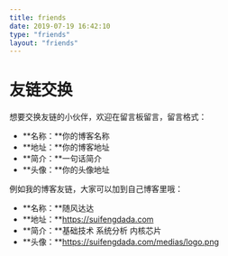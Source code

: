 ```yaml
---
title: friends
date: 2019-07-19 16:42:10
type: "friends"
layout: "friends"
---
```


# 友链交换
想要交换友链的小伙伴，欢迎在留言板留言，留言格式：
* **名称：**你的博客名称
* **地址：**你的博客地址
* **简介：**一句话简介
* **头像：**你的头像地址

例如我的博客友链，大家可以加到自己博客里哦：
* **名称：**随风达达
* **地址：**https://suifengdada.com
* **简介：**基础技术 系统分析 内核芯片
* **头像：**https://suifengdada.com/medias/logo.png
